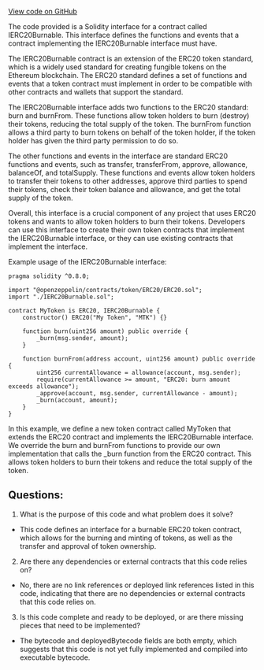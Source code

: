[View code on GitHub](zoo-labs/zoo/blob/master/contracts/artifacts/src/interfaces/IERC20Burnable.sol/IERC20Burnable.json)

The code provided is a Solidity interface for a contract called IERC20Burnable. This interface defines the functions and events that a contract implementing the IERC20Burnable interface must have. 

The IERC20Burnable contract is an extension of the ERC20 token standard, which is a widely used standard for creating fungible tokens on the Ethereum blockchain. The ERC20 standard defines a set of functions and events that a token contract must implement in order to be compatible with other contracts and wallets that support the standard. 

The IERC20Burnable interface adds two functions to the ERC20 standard: burn and burnFrom. These functions allow token holders to burn (destroy) their tokens, reducing the total supply of the token. The burnFrom function allows a third party to burn tokens on behalf of the token holder, if the token holder has given the third party permission to do so. 

The other functions and events in the interface are standard ERC20 functions and events, such as transfer, transferFrom, approve, allowance, balanceOf, and totalSupply. These functions and events allow token holders to transfer their tokens to other addresses, approve third parties to spend their tokens, check their token balance and allowance, and get the total supply of the token. 

Overall, this interface is a crucial component of any project that uses ERC20 tokens and wants to allow token holders to burn their tokens. Developers can use this interface to create their own token contracts that implement the IERC20Burnable interface, or they can use existing contracts that implement the interface. 

Example usage of the IERC20Burnable interface:

```
pragma solidity ^0.8.0;

import "@openzeppelin/contracts/token/ERC20/ERC20.sol";
import "./IERC20Burnable.sol";

contract MyToken is ERC20, IERC20Burnable {
    constructor() ERC20("My Token", "MTK") {}

    function burn(uint256 amount) public override {
        _burn(msg.sender, amount);
    }

    function burnFrom(address account, uint256 amount) public override {
        uint256 currentAllowance = allowance(account, msg.sender);
        require(currentAllowance >= amount, "ERC20: burn amount exceeds allowance");
        _approve(account, msg.sender, currentAllowance - amount);
        _burn(account, amount);
    }
}
```

In this example, we define a new token contract called MyToken that extends the ERC20 contract and implements the IERC20Burnable interface. We override the burn and burnFrom functions to provide our own implementation that calls the _burn function from the ERC20 contract. This allows token holders to burn their tokens and reduce the total supply of the token.
## Questions: 
 1. What is the purpose of this code and what problem does it solve?
- This code defines an interface for a burnable ERC20 token contract, which allows for the burning and minting of tokens, as well as the transfer and approval of token ownership.

2. Are there any dependencies or external contracts that this code relies on?
- No, there are no link references or deployed link references listed in this code, indicating that there are no dependencies or external contracts that this code relies on.

3. Is this code complete and ready to be deployed, or are there missing pieces that need to be implemented?
- The bytecode and deployedBytecode fields are both empty, which suggests that this code is not yet fully implemented and compiled into executable bytecode.